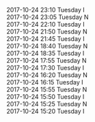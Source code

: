 2017-10-24 23:10 Tuesday  I  
2017-10-24 23:05 Tuesday  N  
2017-10-24 22:10 Tuesday  I  
2017-10-24 21:50 Tuesday  N  
2017-10-24 21:45 Tuesday  I  
2017-10-24 18:40 Tuesday  N  
2017-10-24 18:35 Tuesday  I  
2017-10-24 17:55 Tuesday  N  
2017-10-24 17:30 Tuesday  I  
2017-10-24 16:20 Tuesday  N  
2017-10-24 16:15 Tuesday  I  
2017-10-24 15:55 Tuesday  N  
2017-10-24 15:50 Tuesday  I  
2017-10-24 15:25 Tuesday  N  
2017-10-24 15:20 Tuesday  I  
